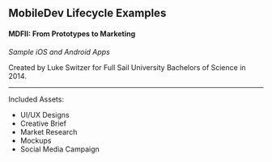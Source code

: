 ## MobileDev Lifecycle Examples
#### MDFII: From Prototypes to Marketing 

*Sample iOS and Android Apps*

Created by Luke Switzer for Full Sail University Bachelors of Science in 2014.

---

 Included Assets:
- UI/UX Designs
- Creative Brief
- Market Research
- Mockups
- Social Media Campaign
